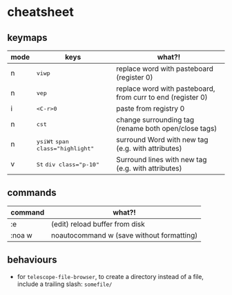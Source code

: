 # cheatsheet

## keymaps

| mode | keys | what?! |
| --- | --- | ------ |
| n | <kbd>viwp</kbd> | replace word with pasteboard (register 0) |
| n | <kbd>vep</kbd> | replace word with pasteboard, from curr to end (register 0) |
| i | <kbd>\<C-r\>0</kbd> | paste from registry 0 |
| n | <kbd>cst</kbd> | change surrounding tag (rename both open/close tags) |
| n | <kbd>ysiWt</kbd> <kbd>span class="highlight"</kbd> | surround Word with new tag (e.g. with attributes) |
| v | <kbd>St</kbd> <kbd>div class="p-10"</kbd> | Surround lines with new tag (e.g. with attributes) |


## commands

| command | what?! |
| --- | --- |
| :e | (edit) reload buffer from disk |
| :noa w | noautocommand w (save without formatting) |

## behaviours

- for `telescope-file-browser`, to create a directory instead of a file, include a trailing slash: `somefile/`
